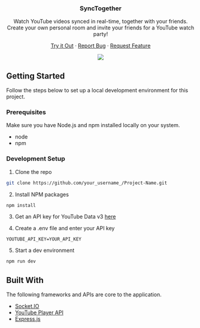 <!-- <p align="center">
    <img src="/assets/vb_logo.png" alt="SyncTogether Logo" width="72" height="72">
</p> -->
<h3 align="center">SyncTogether</h3>

<p align="center">
    Watch YouTube videos synced in real-time, together with your friends. Create your own personal room and invite your friends for a YouTube watch party!
</p>
<p align="center">
<a href="https://www.synctogether.tv/">Try it Out</a>
·
<a href="https://github.com/kaustubnvd/SyncTogether/issues">Report Bug</a>
·
<a href="https://github.com/kaustubnvd/SyncTogether/issues">Request Feature</a>
</p>
<p align="center">
    <img src="https://media.giphy.com/media/gLXWC9nhZ7QBlOTEsv/giphy.gif">
<p>

## Getting Started

Follow the steps below to set up a local development environment for this project.

### Prerequisites

Make sure you have Node.js and npm installed locally on your system.
* node
* npm

### Development Setup

1. Clone the repo
```sh
git clone https://github.com/your_username_/Project-Name.git
```
2. Install NPM packages
```sh
npm install
```
3. Get an API key for YouTube Data v3 [here](https://developers.google.com/youtube/v3/getting-started)

4. Create a .env file and enter your API key
```
YOUTUBE_API_KEY=YOUR_API_KEY
```
5. Start a dev environment
```sh
npm run dev
```

## Built With
The following frameworks and APIs are core to the application.
* [Socket.IO](https://socket.io/)
* [YouTube Player API](https://developers.google.com/youtube/iframe_api_reference)
* [Express.js](https://expressjs.com/)